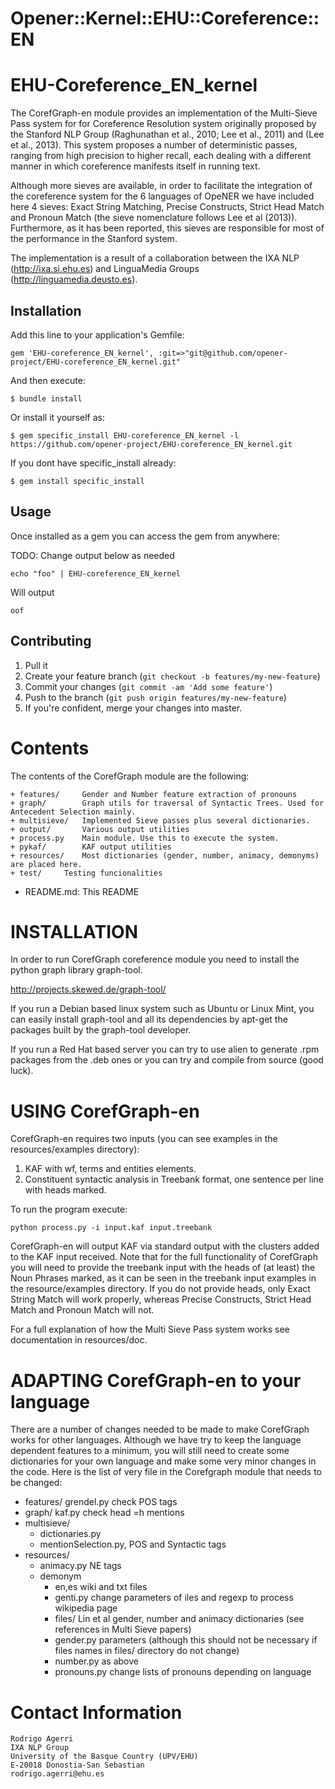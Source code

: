 # Opener::Kernel::EHU::Coreference::EN

EHU-Coreference_EN_kernel
=========================

The CorefGraph-en module provides an implementation of the Multi-Sieve Pass system for
for Coreference Resolution system originally proposed by the Stanford NLP
Group (Raghunathan et al., 2010; Lee et al., 2011) and (Lee et al., 2013).
This system proposes a number of deterministic passes, ranging from high precision to
higher recall, each dealing with a different manner in which coreference
manifests itself in running text.

Although more sieves are available, in order to facilitate the integration of
the coreference system for the 6 languages of OpeNER we have included here 4 sieves:
Exact String Matching, Precise Constructs, Strict Head Match and Pronoun Match (the
sieve nomenclature follows Lee et al (2013)). Furthermore, as it has been reported,
this sieves are responsible for most of the performance in the Stanford system.

The implementation is a result of a collaboration between the IXA NLP (http://ixa.si.ehu.es) and
LinguaMedia Groups (http://linguamedia.deusto.es).


## Installation

Add this line to your application's Gemfile:

    gem 'EHU-coreference_EN_kernel', :git=>"git@github.com/opener-project/EHU-coreference_EN_kernel.git"

And then execute:

    $ bundle install

Or install it yourself as:

    $ gem specific_install EHU-coreference_EN_kernel -l https://github.com/opener-project/EHU-coreference_EN_kernel.git


If you dont have specific_install already:

    $ gem install specific_install

## Usage

Once installed as a gem you can access the gem from anywhere:


TODO: Change output below as needed
````shell
echo "foo" | EHU-coreference_EN_kernel
````

Will output

````
oof
````

## Contributing

1. Pull it
2. Create your feature branch (`git checkout -b features/my-new-feature`)
3. Commit your changes (`git commit -am 'Add some feature'`)
4. Push to the branch (`git push origin features/my-new-feature`)
5. If you're confident, merge your changes into master.

Contents
========

The contents of the CorefGraph module are the following:

    + features/	    Gender and Number feature extraction of pronouns
    + graph/	    Graph utils for traversal of Syntactic Trees. Used for Antecedent Selection mainly.
    + multisieve/   Implemented Sieve passes plus several dictionaries.
    + output/	    Various output utilities
    + process.py    Main module. Use this to execute the system.
    + pykaf/	    KAF output utilities
    + resources/    Most dictionaries (gender, number, animacy, demonyms) are placed here.
    + test/	    Testing funcionalities

- README.md: This README


INSTALLATION
============

In order to run CorefGraph coreference module you need to install the python graph library
graph-tool.

http://projects.skewed.de/graph-tool/

If you run a Debian based linux system such as Ubuntu or Linux Mint, you can easily install
graph-tool and all its dependencies by apt-get the packages built by the graph-tool developer.

If you run a Red Hat based server you can try to use alien to generate .rpm packages from the .deb
ones or you can try and compile from source (good luck).

USING CorefGraph-en
===================

CorefGraph-en requires two inputs (you can see examples in the resources/examples directory):

1. KAF with wf, terms and entities elements.
2. Constituent syntactic analysis in Treebank format, one sentence per line with heads marked.

To run the program execute:

````shell
python process.py -i input.kaf input.treebank
````

CorefGraph-en will output KAF via standard output with the <coreference> clusters added to the KAF input received. Note
that for the full functionality of CorefGraph you will need to provide the treebank input with the heads of (at least) the
Noun Phrases marked, as it can be seen in the treebank input examples in the resource/examples directory. If you do not provide
heads, only Exact String Match will work properly, whereas Precise Constructs, Strict Head Match and Pronoun Match will not.

For a full explanation of how the Multi Sieve Pass system works see documentation in resources/doc.

ADAPTING CorefGraph-en to your language
=======================================

There are a number of changes needed to be made to make CorefGraph works for other languages. Although we have try to
keep the language dependent features to a minimum, you will still need to create some dictionaries for your own language
and make some very minor changes in the code. Here is the list of very file in the Corefgraph module that needs to be changed:

+ features/ grendel.py check POS tags
+ graph/ kaf.py check head =h mentions
+ multisieve/
    - dictionaries.py
    - mentionSelection.py, POS and Syntactic tags
+ resources/
    - animacy.py NE tags
    - demonym
        - en,es wiki and txt files
        - genti.py change parameters of iles and regexp to process
          wikipedia page
        - files/ Lin et al gender, number and animacy dictionaries (see references in Multi Sieve papers)
        - gender.py parameters (although this should not be necessary
          if files names in files/ directory do not change)
        - number.py as above
        - pronouns.py change lists of pronouns depending on language


Contact Information
===================

````shell
Rodrigo Agerri
IXA NLP Group
University of the Basque Country (UPV/EHU)
E-20018 Donostia-San Sebastian
rodrigo.agerri@ehu.es
````
